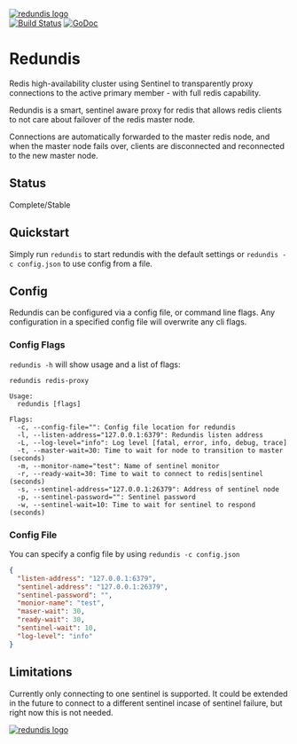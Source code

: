[![redundis logo](http://nano-assets.gopagoda.io/readme-headers/redundis.png)](http://nanobox.io/open-source#redundis)  
[![Build Status](https://travis-ci.org/nanopack/redundis.svg)](https://travis-ci.org/nanopack/redundis)
[![GoDoc](https://godoc.org/github.com/nanopack/redundis?status.svg)](https://godoc.org/github.com/nanopack/redundis)

# Redundis

Redis high-availability cluster using Sentinel to transparently proxy connections to the active primary member - with full redis capability.

Redundis is a smart, sentinel aware proxy for redis that allows redis clients to not care about failover of the redis master node.

Connections are automatically forwarded to the master redis node, and when the master node fails over, clients are disconnected and reconnected to the new master node.

## Status

Complete/Stable

## Quickstart

Simply run `redundis` to start redundis with the default settings or `redundis -c config.json` to use config from a file.

## Config

Redundis can be configured via a config file, or command line flags. Any configuration in a specified config file will overwrite any cli flags.

### Config Flags

`redundis -h` will show usage and a list of flags:

```
redundis redis-proxy

Usage:
  redundis [flags]

Flags:
  -c, --config-file="": Config file location for redundis
  -l, --listen-address="127.0.0.1:6379": Redundis listen address
  -L, --log-level="info": Log level [fatal, error, info, debug, trace]
  -t, --master-wait=30: Time to wait for node to transition to master (seconds)
  -m, --monitor-name="test": Name of sentinel monitor
  -r, --ready-wait=30: Time to wait to connect to redis|sentinel (seconds)
  -s, --sentinel-address="127.0.0.1:26379": Address of sentinel node
  -p, --sentinel-password="": Sentinel password
  -w, --sentinel-wait=10: Time to wait for sentinel to respond (seconds)
```

### Config File

You can specify a config file by using `redundis -c config.json`
```json
{
  "listen-address": "127.0.0.1:6379",
  "sentinel-address": "127.0.0.1:26379",
  "sentinel-password": "",
  "monior-name": "test",
  "maser-wait": 30,
  "ready-wait": 30,
  "sentinel-wait": 10,
  "log-level": "info"
}
```

## Limitations

Currently only connecting to one sentinel is supported. It could be extended in the future to connect to a different sentinel incase of sentinel failure, but right now this is not needed.

[![redundis logo](http://nano-assets.gopagoda.io/open-src/nanobox-open-src.png)](http://nanobox.io/open-source)
